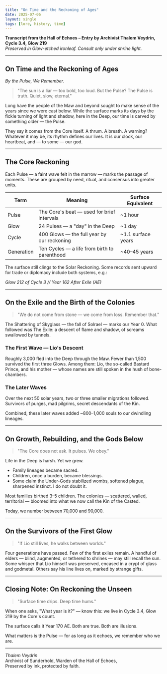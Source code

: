 ```yaml
---
title: "On Time and the Reckoning of Ages"
date: 2025-07-06
layout: single
tags: [lore, history, time]
---
```


**Transcript from the Hall of Echoes – Entry by Archivist Thalem Veydrin, Cycle 3.4, Glow 219**  
*Preserved in Glow-etched ironleaf. Consult only under shrine light.*

---

## On Time and the Reckoning of Ages
*By the Pulse, We Remember.*

> "The sun is a liar — too bold, too loud. But the Pulse? The Pulse is truth. Quiet, slow, eternal."

Long have the people of the Maw and beyond sought to make sense of the years since we were cast below. While the surface marks its days by the fickle turning of light and shadow, here in the Deep, our time is carved by something older — the Pulse.

They say it comes from the Core itself. A thrum. A breath. A warning? Whatever it may be, its rhythm defines our lives. It is our clock, our heartbeat, and — to some — our god.

---

## The Core Reckoning
Each Pulse — a faint wave felt in the marrow — marks the passage of moments. These are grouped by need, ritual, and consensus into greater units.

| Term        | Meaning                                 | Surface Equivalent         |
|-------------|-----------------------------------------|---------------------------|
| Pulse       | The Core's beat — used for brief intervals | ~1 hour                   |
| Glow        | 24 Pulses — a "day" in the Deep         | ~1 day                    |
| Cycle       | 400 Glows — the full year by our reckoning | ~1.1 surface years        |
| Generation  | Ten Cycles — a life from birth to parenthood | ~40–45 years         |

The surface still clings to the Solar Reckoning. Some records sent upward for trade or diplomacy include both systems, e.g.:

*Glow 212 of Cycle 3 // Year 162 After Exile (AE)*

---

## On the Exile and the Birth of the Colonies
> "We do not come from stone — we come from loss. Remember that."

The Shattering of Skyglass — the fall of Solrael — marks our Year 0. What followed was The Exile: a descent of flame and shadow, of screams swallowed by tunnels.

### The First Wave — Lio's Descent
Roughly 3,000 fled into the Deep through the Maw. Fewer than 1,500 survived the first three Glows. Among them: Lio, the so-called Bastard Prince, and his mother — whose names are still spoken in the hush of bone-chambers.

### The Later Waves
Over the next 50 solar years, two or three smaller migrations followed. Survivors of purges, mad pilgrims, secret descendants of the Kin.

Combined, these later waves added ~800–1,000 souls to our dwindling lineages.

---

## On Growth, Rebuilding, and the Gods Below 
> "The Core does not ask. It pulses. We obey."

Life in the Deep is harsh. Yet we grew.
- Family lineages became sacred.
- Children, once a burden, became blessings.
- Some claim the Under-Gods stabilized wombs, softened plague, sharpened instinct. I do not doubt it.

Most families birthed 3–5 children. The colonies — scattered, walled, territorial — bloomed into what we now call the Kin of the Casted.

Today, we number between 70,000 and 90,000.

---

## On the Survivors of the First Glow 
> "If Lio still lives, he walks between worlds."

Four generations have passed. Few of the first exiles remain. A handful of elders — blind, augmented, or tethered to shrines — may still recall the sun. Some whisper that Lio himself was preserved, encased in a crypt of glass and godmetal. Others say his line lives on, marked by strange gifts.

---

## Closing Note: On Reckoning the Unseen 
> "Surface time drips. Deep time hums."

When one asks, "What year is it?" — know this: we live in Cycle 3.4, Glow 219 by the Core's count.

The surface calls it Year 170 AE. Both are true. Both are illusions.

What matters is the Pulse — for as long as it echoes, we remember who we are.

---

*Thalem Veydrin*  
Archivist of Sunderhold, Warden of the Hall of Echoes,  
Preserved by ink, protected by faith.
